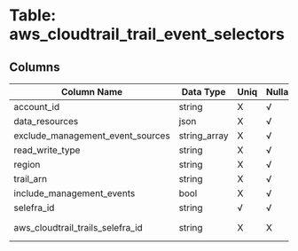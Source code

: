 # Table: aws_cloudtrail_trail_event_selectors

## Columns 

|  Column Name   |  Data Type  | Uniq | Nullable | Description | 
|  ----  | ----  | ----  | ----  | ---- | 
| account_id | string | X | √ |  | 
| data_resources | json | X | √ |  | 
| exclude_management_event_sources | string_array | X | √ |  | 
| read_write_type | string | X | √ |  | 
| region | string | X | √ |  | 
| trail_arn | string | X | √ |  | 
| include_management_events | bool | X | √ |  | 
| selefra_id | string | √ | √ | random id | 
| aws_cloudtrail_trails_selefra_id | string | X | X | fk to aws_cloudtrail_trails.selefra_id | 


